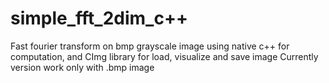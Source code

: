 # simple_fft_2dim_c++
Fast fourier transform on bmp grayscale image using native c++ for computation, and CImg library for load, visualize and save image
Currently version work only with .bmp image

